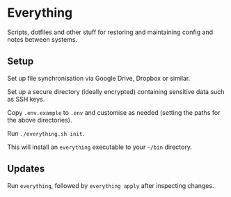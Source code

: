 # Everything

Scripts, dotfiles and other stuff for restoring and maintaining config and notes between systems.

## Setup

Set up file synchronisation via Google Drive, Dropbox or similar.

Set up a secure directory (ideally encrypted) containing sensitive data such as SSH keys.

Copy `.env.example` to `.env` and customise as needed (setting the paths for the above directories).

Run `./everything.sh init`.

This will install an `everything` executable to your `~/bin` directory.

## Updates

Run `everything`, followed by `everything apply` after inspecting changes.
